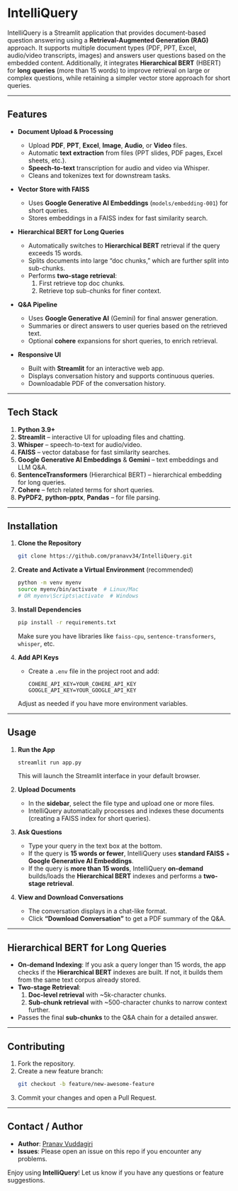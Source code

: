 # IntelliQuery

IntelliQuery is a Streamlit application that provides document-based question answering using a **Retrieval-Augmented Generation (RAG)** approach. It supports multiple document types (PDF, PPT, Excel, audio/video transcripts, images) and answers user questions based on the embedded content. Additionally, it integrates **Hierarchical BERT** (HBERT) for **long queries** (more than 15 words) to improve retrieval on large or complex questions, while retaining a simpler vector store approach for short queries.

---

## Features

- **Document Upload & Processing**  
  - Upload **PDF**, **PPT**, **Excel**, **Image**, **Audio**, or **Video** files.
  - Automatic **text extraction** from files (PPT slides, PDF pages, Excel sheets, etc.).
  - **Speech-to-text** transcription for audio and video via Whisper.
  - Cleans and tokenizes text for downstream tasks.

- **Vector Store with FAISS**  
  - Uses **Google Generative AI Embeddings** (`models/embedding-001`) for short queries.
  - Stores embeddings in a FAISS index for fast similarity search.

- **Hierarchical BERT for Long Queries**  
  - Automatically switches to **Hierarchical BERT** retrieval if the query exceeds 15 words.
  - Splits documents into large “doc chunks,” which are further split into sub-chunks.  
  - Performs **two-stage retrieval**:
    1. First retrieve top doc chunks.
    2. Retrieve top sub-chunks for finer context.

- **Q&A Pipeline**  
  - Uses **Google Generative AI** (Gemini) for final answer generation.
  - Summaries or direct answers to user queries based on the retrieved text.
  - Optional **cohere** expansions for short queries, to enrich retrieval.

- **Responsive UI**  
  - Built with **Streamlit** for an interactive web app.
  - Displays conversation history and supports continuous queries.
  - Downloadable PDF of the conversation history.

---

## Tech Stack

1. **Python 3.9+**  
2. **Streamlit** – interactive UI for uploading files and chatting.  
3. **Whisper** – speech-to-text for audio/video.  
4. **FAISS** – vector database for fast similarity searches.  
5. **Google Generative AI Embeddings** & **Gemini** – text embeddings and LLM Q&A.  
6. **SentenceTransformers** (Hierarchical BERT) – hierarchical embedding for long queries.  
7. **Cohere** – fetch related terms for short queries.  
8. **PyPDF2**, **python-pptx**, **Pandas** – for file parsing.  

---

## Installation

1. **Clone the Repository**
   ```bash
   git clone https://github.com/pranavv34/IntelliQuery.git
   ```

2. **Create and Activate a Virtual Environment** (recommended)
   ```bash
   python -m venv myenv
   source myenv/bin/activate  # Linux/Mac
   # OR myenv\Scripts\activate  # Windows
   ```

3. **Install Dependencies**
   ```bash
   pip install -r requirements.txt
   ```
   Make sure you have libraries like `faiss-cpu`, `sentence-transformers`, `whisper`, etc.

4. **Add API Keys**  
   - Create a `.env` file in the project root and add:
     ```
     COHERE_API_KEY=YOUR_COHERE_API_KEY
     GOOGLE_API_KEY=YOUR_GOOGLE_API_KEY
     ```
   Adjust as needed if you have more environment variables.

---

## Usage

1. **Run the App**
   ```bash
   streamlit run app.py
   ```
   This will launch the Streamlit interface in your default browser.

2. **Upload Documents**  
   - In the **sidebar**, select the file type and upload one or more files.
   - IntelliQuery automatically processes and indexes these documents (creating a FAISS index for short queries).

3. **Ask Questions**  
   - Type your query in the text box at the bottom.
   - If the query is **15 words or fewer**, IntelliQuery uses **standard FAISS** + **Google Generative AI Embeddings**.
   - If the query is **more than 15 words**, IntelliQuery **on-demand** builds/loads the **Hierarchical BERT** indexes and performs a **two-stage retrieval**.

4. **View and Download Conversations**  
   - The conversation displays in a chat-like format.
   - Click **“Download Conversation”** to get a PDF summary of the Q&A.

---

## Hierarchical BERT for Long Queries

- **On-demand Indexing**: If you ask a query longer than 15 words, the app checks if the **Hierarchical BERT** indexes are built. If not, it builds them from the same text corpus already stored.
- **Two-stage Retrieval**:  
  1. **Doc-level retrieval** with ~5k-character chunks.  
  2. **Sub-chunk retrieval** with ~500-character chunks to narrow context further.
- Passes the final **sub-chunks** to the Q&A chain for a detailed answer.

---

## Contributing

1. Fork the repository.  
2. Create a new feature branch:  
   ```bash
   git checkout -b feature/new-awesome-feature
   ```
3. Commit your changes and open a Pull Request.

---

## Contact / Author

- **Author**: [Pranav Vuddagiri](https://github.com/pranavv34)  
- **Issues**: Please open an issue on this repo if you encounter any problems.

Enjoy using **IntelliQuery**! Let us know if you have any questions or feature suggestions.
